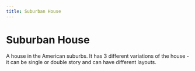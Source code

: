 ```yaml
---
title: Suburban House
---
```


# Suburban House

A house in the American suburbs. It has 3 different variations of the house - it can be single or double story and can have different layouts.
